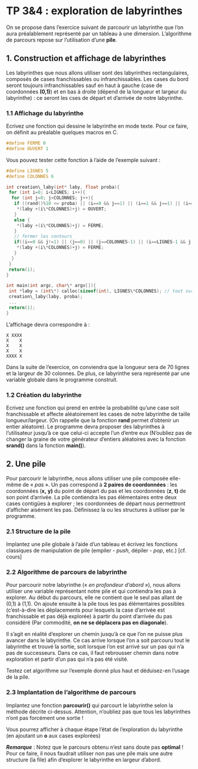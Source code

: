 # TP 3&4 : exploration de labyrinthes

On se propose dans l’exercice suivant de parcourir un labyrinthe que l’on aura préalablement représenté par un tableau à une dimension. L’algorithme de parcours repose sur l’utilisation d’une **pile**.

## 1. Construction et affichage de labyrinthes

Les labyrinthes que nous allons utiliser sont des labyrinthes rectangulaires, composés de cases franchissables ou infranchissables. Les cases du bord seront toujours infranchissables sauf en haut à gauche (case de coordonnées **(0,1)**) et en bas à droite (dépend de la longueur et largeur du labyrinthe) : ce seront les cses de départ et d’arrivée de notre labyrinthe.

### 1.1 Affichage du labyrinthe

Ecrivez une fonction qui dessine le labyrinthe en mode texte. Pour ce faire, on définit au préalable quelques macros en C.

```c
#define FERME 0
#define OUVERT 1
```

Vous pouvez tester cette fonction à l’aide de l’exemple suivant :

```c
#define LIGNES 5
#define COLONNES 6

int creation\_laby(int* laby, float proba){
 for (int i=0; i<LIGNES; i++){
  for (int j=0; j<COLONNES; j++){
   if ((rand()%10 <= proba) || (i==0 && j==1) || (i==1 && j==1) || (i==LIGNES-1 && j==COLONNES-2)){
    *(laby +(i\*COLONNES)+j) = OUVERT;
   }
   else {
    *(laby +(i\*COLONNES)+j) = FERME;
   }
   // fermer les contours
   if((i==0 && j!=1) || (j==0) || (j==COLONNES-1) || (i==LIGNES-1 && j!=COLONNES-2)){
    *(laby +(i\*COLONNES)+j) = FERME;
   }
  }
 }
 return(1);
}

int main(int argc, char\* argv[]){
 int *laby = (int\*) calloc(sizeof(int), LIGNES\*COLONNES); // tout sur une ligne
 creation\_laby(laby, proba);
 ...
 return(1);
}
```

L’affichage devra correspondre à :
```console
X XXXX
X    X
X    X
X    X
XXXX X
```

Dans la suite de l’exercice, on conviendra que la longueur sera de 70 lignes et la largeur de 30 colonnes. De plus, ce labyrinthe sera représenté par une variable globale dans le programme construit.

### 1.2 Création du labyrinthe

Ecrivez une fonction qui prend en entrée la probabilité qu’une case soit franchissable et affecte aléatoirement les cases de notre labyrinthe de taille longueur/largeur. (On rappelle que la fonction **rand** permet d’obtenir un entier aléatoire).
Le programme devra proposer des labyrinthes à l’utilisateur jusqu’à ce que celui-ci accepte l’un d’entre eux (N’oubliez pas de changer la graine de votre générateur d’entiers aléatoires avec la fonction **srand()** dans la fonction **main()**).

## 2. Une pile

Pour parcourir le labyrinthe, nous allons utiliser une pile composée elle-même de « *pas* ». Un pas correspond à **2 paires de coordonnées** : les coordonnées (**x,** **y)** du point de départ du pas et les coordonnées (**z**, **t)** de son point d’arrivée.
La pile contiendra les pas élémentaires entre deux cases contigües à explorer ; les coordonnées de départ nous permettront d’afficher aisément les pas.
Définissez la ou les structures à utiliser par le programme.

### 2.1 Structure de la pile

Implantez une pile globale à l’aide d’un tableau et écrivez les fonctions classiques de manipulation de pile (empiler - *push*, dépiler - *pop*, etc.) [cf. cours]

### 2.2 Algorithme de parcours de labyrinthe

Pour parcourir notre labyrinthe (« *en profondeur d’abord* »), nous allons utiliser une variable représentant notre pile et qui contiendra les pas à explorer. Au début du parcours, elle ne contient que le seul pas allant de (0,1) à (1,1). On ajoute ensuite à la pile tous les pas élémentaires possibles (c’est-à-dire les déplacements pour lesquels la case d’arrivée est franchissable et pas déjà explorée) à partir du point d’arrivée du pas considéré (Par commodité, **on ne se déplacera pas en diagonale**).

Il s’agit en réalité d’explorer un chemin jusqu’à ce que l’on ne puisse plus avancer dans le labyrinthe. Ce cas arrive lorsque l’on a soit parcouru tout le labyrinthe et trouvé la sortie, soit lorsque l’on est arrivé sur un pas qui n’a pas de successeurs. Dans ce cas, il faut rebrousser chemin dans notre exploration et partir d’un pas qui n’a pas été visité.

Testez cet algorithme sur l’exemple donné plus haut et déduisez-en l’usage de la pile.

### 2.3 Implantation de l’algorithme de parcours
Implantez une fonction **parcourir()** qui parcourt le labyrinthe selon la méthode décrite ci-dessus. Attention, n’oubliez pas que tous les labyrinthes n’ont pas forcément une sortie !

Vous pourrez afficher à chaque étape l’état de l’exploration du labyrinthe (en ajoutant un **o** aux cases explorées)

***Remarque*** : Notez que le parcours obtenu n’est sans doute pas **optimal** !
Pour ce faire, il nous faudrait utiliser non pas une pile mais une autre structure (la file) afin d’explorer le labyrinthe en largeur d’abord.


